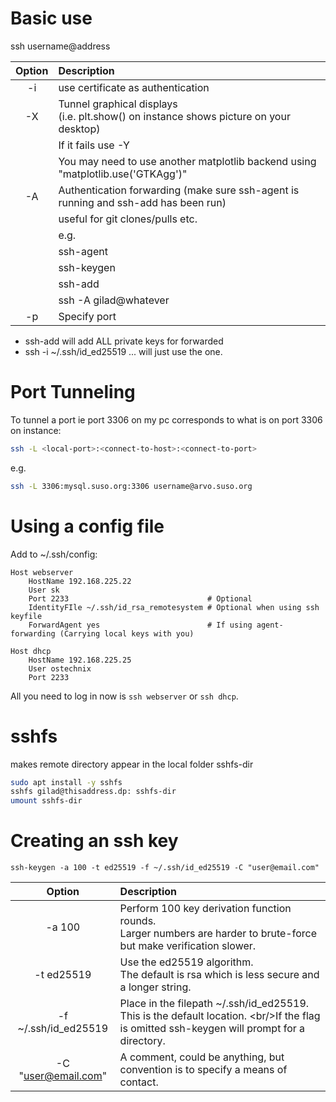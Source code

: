 # Basic use
ssh username@address

|   Option   | Description                                                                         |
|:----------:|:------------------------------------------------------------------------------------|
| -i <fname> | use certificate as authentication                                                   |
|     -X     | Tunnel graphical displays<br/>(i.e. plt.show() on instance shows picture on your desktop)                         |
|            | If it fails use -Y                                                                  |
|            | You may need to use another matplotlib backend using "matplotlib.use('GTKAgg')"     |
|     -A     | Authentication forwarding (make sure ssh-agent is running and ssh-add has been run) |
|            | useful for git clones/pulls etc.                                                    |
|            | e.g.                                                                                |
|            | ssh-agent                                                                           |
|            | ssh-keygen                                                                          |
|            | ssh-add                                                                             |
|            | ssh -A gilad@whatever                                                               |
|     -p     | Specify port                                                                        |

- ssh-add will add ALL private keys for forwarded
- ssh -i ~/.ssh/id_ed25519 ... will just use the one.

# Port Tunneling
To tunnel a port ie port 3306 on my pc corresponds to what is on port 3306 on instance:
```bash
ssh -L <local-port>:<connect-to-host>:<connect-to-port>
```
e.g. 
```bash 
ssh -L 3306:mysql.suso.org:3306 username@arvo.suso.org
```

# Using a config file
Add to ~/.ssh/config:
```
Host webserver
    HostName 192.168.225.22
    User sk
    Port 2233                               # Optional
    IdentityFIle ~/.ssh/id_rsa_remotesystem # Optional when using ssh keyfile
    ForwardAgent yes                        # If using agent-forwarding (Carrying local keys with you)

Host dhcp
    HostName 192.168.225.25
    User ostechnix
    Port 2233
```
All you need to log in now is `ssh webserver` or `ssh dhcp`.

# sshfs
makes remote directory appear in the local folder sshfs-dir
```bash
sudo apt install -y sshfs
sshfs gilad@thisaddress.dp: sshfs-dir
umount sshfs-dir
```

# Creating an ssh key
```ssh-keygen -a 100 -t ed25519 -f ~/.ssh/id_ed25519 -C "user@email.com"```

|          Option          | Description                                                                                                                                     |
|:------------------------:|:------------------------------------------------------------------------------------------------------------------------------------------------|
|         -a  100          | Perform 100 key derivation function rounds.<br/>Larger numbers are harder to brute-force but make verification slower.                          |
|        -t ed25519        | Use the ed25519 algorithm.<br/>The default is rsa which is less secure and a longer string.                                                     |
| -f     ~/.ssh/id_ed25519 | Place in the filepath ~/.ssh/id_ed25519.<br/>This is the default location. \<br/>If the flag is omitted ssh-keygen will prompt for a directory. |
| -C     "user@email.com"  | A comment, could be anything, but convention is to specify a means of contact.                                                                  |